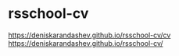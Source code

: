 # rsschool-cv

https://deniskarandashev.github.io/rsschool-cv/cv
https://deniskarandashev.github.io/rsschool-cv/
